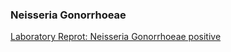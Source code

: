 ### Neisseria Gonorrhoeae

[Laboratory Reprot: Neisseria Gonorrhoeae positive](Bundle-NeisseriaGonorrhoeae-Doc1.html)
